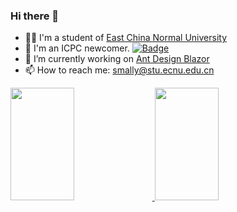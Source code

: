 ### Hi there 👋

<!--
**iamSmallY/iamSmallY** is a ✨ _special_ ✨ repository because its `README.md` (this file) appears on your GitHub profile.

Here are some ideas to get you started:

- 🔭 I’m currently working on [Ant Design Blazor](https://github.com/ant-design-blazor/ant-design-blazor)
- 🌱 I’m currently learning ...
- 👯 I’m looking to collaborate on ...
- 🤔 I’m looking for help with ...
- 💬 Ask me about ...
- 📫 How to reach me: ...
- 😄 Pronouns: ...
- ⚡ Fun fact: ...
-->


- 👨‍💻 I'm a student of [East China Normal University](https://www.ecnu.edu.cn/)
- 👯 I'm an ICPC newcomer. [![Badge](https://cp-logo.vercel.app/codeforces/_SmallY)](https://codeforces.com/profile/_SmallY)
- 🔭 I’m currently working on [Ant Design Blazor](https://github.com/ant-design-blazor/ant-design-blazor)
- 📫 How to reach me: smally@stu.ecnu.edu.cn

<a href="https://github.com/iamSmallY">
  <img height="180em" style="width: 45%;" src="https://github-readme-stats.vercel.app/api?username=iamSmallY&show_icons=true&theme=tokyonight&count_private=true" />
  <img height="180em" style="width: 45%;" src="https://github-readme-stats.vercel.app/api/top-langs/?username=iamSmallY&layout=compact&theme=tokyonight" />
</a>
